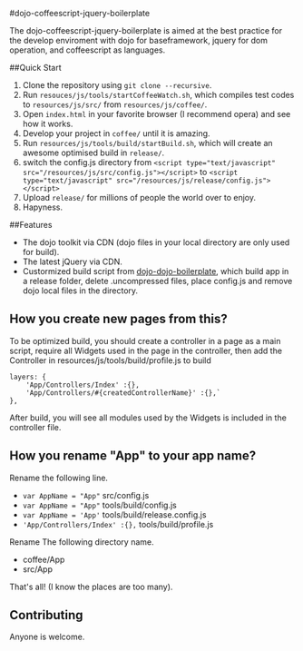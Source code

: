 #dojo-coffeescript-jquery-boilerplate

The dojo-coffeescript-jquery-boilerplate is aimed at the best practice for the develop enviroment 
with dojo for baseframework, jquery for dom operation, and coffeescript as languages.

##Quick Start

1. Clone the repository using `git clone --recursive`.
2. Run `resouces/js/tools/startCoffeeWatch.sh`, which compiles test codes to `resources/js/src/` from `resources/js/coffee/`.
3. Open `index.html` in your favorite browser (I recommend opera) and see how it works. 
4. Develop your project in `coffee/` until it is amazing.
5. Run `resources/js/tools/build/startBuild.sh`, which will create an awesome optimised build in `release/`.
6. switch the config.js directory from `<script type="text/javascript" src="/resources/js/src/config.js"></script>` to `<script type="text/javascript" src="/resources/js/release/config.js"></script>`
7. Upload `release/` for millions of people the world over to enjoy.
8. Hapyness.

##Features
* The dojo toolkit via CDN (dojo files in your local directory are only used for build).
* The latest jQuery via CDN.
* Custormized build script from [dojo-dojo-boilerplate](https://github.com/csnover/dojo-boilerplate), which build app in a release folder, delete .uncompressed files, place config.js and remove dojo local files in the directory.

## How you create new pages from this?
To be optimized build, you should create a controller in a page as a main script,
require all Widgets used in the page in the controller,
then add the Controller in resources/js/tools/build/profile.js to build
```
layers: {
	'App/Controllers/Index' :{},
	'App/Controllers/#{createdControllerName}' :{},`
},
```
After build, you will see all modules used by the Widgets is included in the controller file.

## How you rename "App" to your app name?

Rename the following line.
* `var AppName = "App"` src/config.js
* `var AppName = "App"` tools/build/config.js
* `var AppName = 'App'` tools/build/release.config.js
* `'App/Controllers/Index' :{},` tools/build/profile.js

Rename The following directory name.
* coffee/App 
* src/App

That's all! (I know the places are too many).

## Contributing
Anyone is welcome. 
